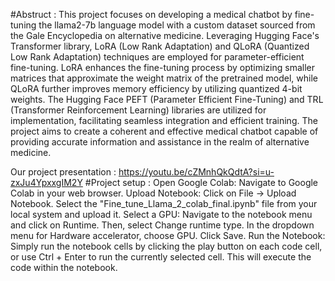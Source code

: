 #Abstruct :
This project focuses on developing a medical chatbot by fine-tuning the llama2-7b language model with a custom dataset sourced from the Gale Encyclopedia on alternative medicine. Leveraging Hugging Face's Transformer library, LoRA (Low Rank Adaptation) and QLoRA (Quantized Low Rank Adaptation) techniques are employed for parameter-efficient fine-tuning. LoRA enhances the fine-tuning process by optimizing smaller matrices that approximate the weight matrix of the pretrained model, while QLoRA further improves memory efficiency by utilizing quantized 4-bit weights. The Hugging Face PEFT (Parameter Efficient Fine-Tuning) and TRL (Transformer Reinforcement Learning) libraries are utilized for implementation, facilitating seamless integration and efficient training. The project aims to create a coherent and effective medical chatbot capable of providing accurate information and assistance in the realm of alternative medicine.

Our project presentation : https://youtu.be/cZMnhQkQdtA?si=u-zxJu4YpxxgIM2Y
#Project setup :
Open Google Colab:
Navigate to Google Colab in your web browser.
Upload Notebook:
Click on File -> Upload Notebook.
Select the "Fine_tune_Llama_2_colab_final.ipynb" file from your local system and upload it.
Select a GPU:
Navigate to the notebook menu and click on Runtime.
Then, select Change runtime type.
In the dropdown menu for Hardware accelerator, choose GPU.
Click Save.
Run the Notebook:
Simply run the notebook cells by clicking the play button on each code cell, or use Ctrl + Enter to run the currently selected cell.
This will execute the code within the notebook.
